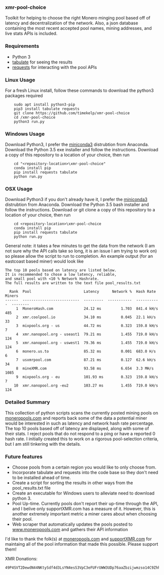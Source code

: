 ### xmr-pool-choice 
Toolkit for helping to choose the right Monero minging pool based off of latency and decentralization of the network. Also, a json database containing the most recent accepted pool names, mining addresses, and live stats APIs is included.

### Requirements
- Python 3
- [tabulate](https://txt.arboreus.com/2013/03/13/pretty-print-tables-in-python.html) for seeing the results
- [requests](http://docs.python-requests.org/en/master/) for interacting with the pool APIs

### Linux Usage
For a fresh Linux install, follow these commands to download the python3 packages required
```
	sudo apt install python3-pip
	pip3 install tabulate requests
	git clone https://github.com/timekelp/xmr-pool-choice
	cd /xmr-pool-choice
	python3 run.py
```

### Windows Usage
Download Python3, I prefer the [miniconda3](https://conda.io/miniconda.html) distrubtion from Anaconda. Download the Python 3.5 exe installer and follow the instructions. Download a copy of this repository to a location of your choice, then run
```
	cd "<repository-location>\xmr-pool-choice"
	conda install pip
	pip install requests tabulate
	python run.py
```

### OSX Usage
Download Python3 if you don't already have it, I prefer the [miniconda3](https://conda.io/miniconda.html) distrubtion from Anaconda. Download the Python 3.5 bash installer and follow the instructions. Download or git clone a copy of this repository to a location of your choice, then run
```
	cd <repository-location>\xmr-pool-choice
	conda install pip
	pip install requests tabulate
	python run.py
```
General note: it takes a few minutes to get the data from the network (I am not sure why the API calls take so long, it is an issue I am trying to work on) so please allow the script to run to completion. An example output (for an eastcoast based miner) would look like
```
The top 10 pools based on latency are listed below. 
It is recommended to chose a low latency, reliable, 
and small pool with <10 % Network Hashrate. 
The full results are written to the text file pool_results.txt 

  Rank  Pool                        Latency      Network %  Hash Rate      Miners
------  --------------------------  ---------  -----------  -----------  --------
     1  MoneroHash.com              24.12 ms         1.703  841.4 kH/s        485
     2  xmr.coolpool.io             34.10 ms         0.045  22.1 kH/s          33
     3  mixpools.org - us           44.72 ms         0.323  159.8 kH/s          7
     4  xmr.nanopool.org - useast1  79.21 ms         1.455  719.0 kH/s        124
     5  xmr.nanopool.org - uswest1  79.36 ms         1.455  719.0 kH/s        124
     6  monero.us.to                85.32 ms         0.001  683.0 H/s           6
     7  usxmrpool.com               87.21 ms         0.127  62.6 kH/s          34
     8  mineXMR.com                 93.58 ms         6.654  3.3 MH/s         1085
     9  mixpools.org - eu           101.93 ms        0.323  159.8 kH/s          7
    10  xmr.nanopool.org -eu2       103.27 ms        1.455  719.0 kH/s        124
 ```

### Detailed Summary
This collection of python scripts scans the currently posted mining pools on [moneropools.com](http://moneropools.com/) and reports back some of the data a potential miner would be interested in such as latency and network hash rate percentage. The top 10 pools based off of latency are displayed, along with some of their stats. I reject pools that do not respond to a ping or have a reported 0 hash rate. I initially created this to work on a rigorous pool-selection criteria, but I am still tinkering with the details.


### Future features
- Choose pools from a certain region you would like to only choose from. 
- Incorporate tabulate and requests into the code base so they don't need to be installed ahead of time.
- Create a script for sorting the results in other ways from the pool_results.txt file
- Create an executable for Windows users to alleviate need to download python 3.
- Pool Up-time. Currently pools don't report their up-time through the API, and I belive only supportXMR.com has a measure of it. However, this is another extremely important metric a miner cares about when choosing their pool.
- Web scraper that automatically updates the pools posted to www.moneropools.com and gathers their API information


I'd like to thank the folk(s) at [moneropools.com](www.moneropools.com) and [supportXMR.com](www.supportXMR.com) for maintaing all of the pool information that made this possible. Please support them!

XMR Donations:
```
49P4SVT2DewdN44NKtySdf4d3LsYN4esS3VpC3eFUFrUWW3UDp76aaZbzijwmzso14C9ZhhAEtAiU3KTq27Tf4CfKbLA1Sx
```

